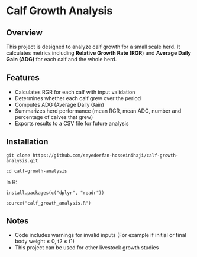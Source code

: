 # Calf Growth Analysis

## Overview

This project is designed to analyze calf growth for a small scale herd. It calculates metrics including **Relative Growth Rate (RGR**) and **Average Daily Gain (ADG)** for each calf and the whole herd.

## Features

-   Calculates RGR for each calf with input validation
-   Determines whether each calf grew over the period
-   Computes ADG (Average Daily Gain)
-   Summarizes herd performance (mean RGR, mean ADG, number and percentage of calves that grew)
-   Exports results to a CSV file for future analysis

## Installation

`git clone https://github.com/seyederfan-hosseinihaji/calf-growth-analysis.git`

`cd calf-growth-analysis`

In R:

`install.packages(c("dplyr", "readr"))`

`source("calf_growth_analysis.R")`

## Notes

-   Code includes warnings for invalid inputs (For example if initial or final body weight ≤ 0, t2 ≤ t1)
-   This project can be used for other livestock growth studies
